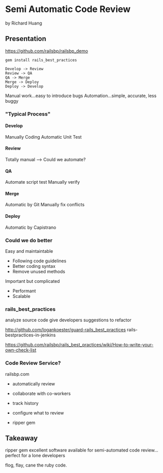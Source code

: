 # Semi Automatic Code Review  
by Richard Huang

## Presentation

https://github.com/railsbp/railsbp_demo

	gem install rails_best_practices
	
	Develop -> Review
	Review -> QA
	QA -> Merge
	Merge -> Deploy
	Deploy -> Develop

Manual work…easy to introduce bugs
Automation…simple, accurate, less buggy

### "Typical Process"

#### Develop

Manually Coding
Automatic Unit Test

#### Review

Totally manual --> Could we automate?

#### QA

Automate script test
Manually verify

#### Merge

Automatic by Git
Manually fix conflicts

#### Deploy

Automatic by Capistrano

### Could we do better

Easy and maintaintable

* Following code guidelines
* Better coding syntax
* Remove unused methods

Important but complicated

* Performant
* Scalable

### rails_best_practices
analyze source code
give developers suggestions to refactor

http://github.com/logankoester/guard-rails_best_practices
rails-bestpractices-in-jenkins

https://github.com/railsbp/rails_best_practices/wiki/How-to-write-your-own-check-list

### Code Review Service?

railsbp.com

* automatically review
* collaborate with co-workers
* track history
* configure what to review

* ripper gem

## Takeaway

ripper gem
excellent software available for semi-automated code review…perfect for a lone developers

flog, flay, cane the ruby code.